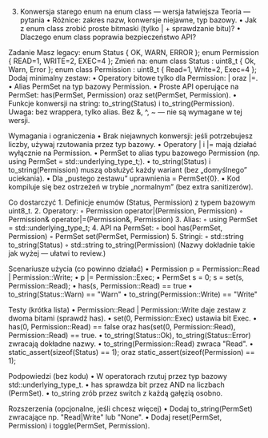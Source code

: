 3) Konwersja starego enum na enum class — wersja łatwiejsza
Teoria — pytania
    • Różnice: zakres nazw, konwersje niejawne, typ bazowy.
    • Jak z enum class zrobić proste bitmaski (tylko | + sprawdzanie bitu)?
    • Dlaczego enum class poprawia bezpieczeństwo API?

Zadanie
Masz legacy:
enum Status { OK, WARN, ERROR };
enum Permission { READ=1, WRITE=2, EXEC=4 };
Zmień na:
enum class Status : uint8_t { Ok, Warn, Error };
enum class Permission : uint8_t { Read=1, Write=2, Exec=4 };
Dodaj minimalny zestaw:
    • Operatory bitowe tylko dla Permission: | oraz |=.
    • Alias PermSet na typ bazowy Permission.
    • Proste API operujące na PermSet: has(PermSet, Permission) oraz set(PermSet, Permission).
    • Funkcje konwersji na string: to_string(Status) i to_string(Permission).
Uwaga: bez wrappera, tylko alias. Bez &, ^, ~ — nie są wymagane w tej wersji.

Wymagania i ograniczenia
    • Brak niejawnych konwersji: jeśli potrzebujesz liczby, używaj rzutowania przez typ bazowy.
    • Operatory | i |= mają działać wyłącznie na Permission.
    • PermSet to alias typu bazowego Permission (np. using PermSet = std::underlying_type_t<Permission>;).
    • to_string(Status) i to_string(Permission) muszą obsłużyć każdy wariant (bez „domyślnego” uciekania).
    • Dla „pustego zestawu” uprawnienia = PermSet{0}.
    • Kod kompiluje się bez ostrzeżeń w trybie „normalnym” (bez extra sanitizerów).

Co dostarczyć
    1. Definicje enumów (Status, Permission) z typem bazowym uint8_t.
    2. Operatory:
        ◦ Permission operator|(Permission, Permission)
        ◦ Permission& operator|=(Permission&, Permission)
    3. Alias:
        ◦ using PermSet = std::underlying_type_t<Permission>;
    4. API na PermSet:
        ◦ bool has(PermSet, Permission)
        ◦ PermSet set(PermSet, Permission)
    5. Stringi:
        ◦ std::string to_string(Status)
        ◦ std::string to_string(Permission)
(Nazwy dokładnie takie jak wyżej — ułatwi to review.)

Scenariusze użycia (co powinno działać)
    • Permission p = Permission::Read | Permission::Write;
    • p |= Permission::Exec;
    • PermSet s = 0; s = set(s, Permission::Read);
    • has(s, Permission::Read) == true
    • to_string(Status::Warn) == "Warn"
    • to_string(Permission::Write) == "Write"

Testy (krótka lista)
    • Permission::Read | Permission::Write daje zestaw z dwoma bitami (sprawdź has).
    • set(0, Permission::Exec) ustawia bit Exec.
    • has(0, Permission::Read) == false oraz has(set(0, Permission::Read), Permission::Read) == true.
    • to_string(Status::Ok), to_string(Status::Error) zwracają dokładne nazwy.
    • to_string(Permission::Read) zwraca "Read".
    • static_assert(sizeof(Status) == 1); oraz static_assert(sizeof(Permission) == 1);

Podpowiedzi (bez kodu)
    • W operatorach rzutuj przez typ bazowy std::underlying_type_t<Permission>.
    • has sprawdza bit przez AND na liczbach (PermSet).
    • to_string zrób przez switch z każdą gałęzią osobno.

Rozszerzenia (opcjonalne, jeśli chcesz więcej)
    • Dodaj to_string(PermSet) zwracające np. "Read|Write" lub "None".
    • Dodaj reset(PermSet, Permission) i toggle(PermSet, Permission).

